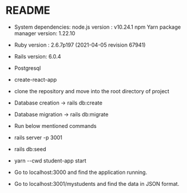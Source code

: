 # README


* System dependencies: 
  node.js version : v10.24.1 
  npm
  Yarn package manager version: 1.22.10
  
* Ruby version : 2.6.7p197 (2021-04-05 revision 67941)

* Rails version: 6.0.4

* Postgresql

* create-react-app

* clone the repository and move into the root directory of project

* Database creation  -> 
  rails db:create

* Database migration -> 
 rails db:migrate

* Run below mentioned commands
 
* rails server -p 3001
* rails db:seed
* yarn --cwd student-app start

* Go to localhost:3000 and find the application running.

* Go to localhost:3001/mystudents and find the data in JSON format.



